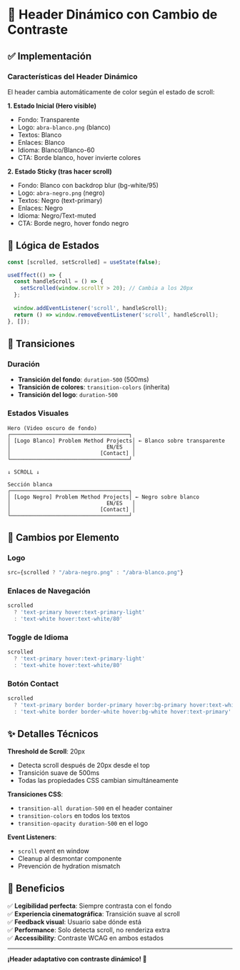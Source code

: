 # 🎨 Header Dinámico con Cambio de Contraste

## ✅ Implementación

### Características del Header Dinámico

El header cambia automáticamente de color según el estado de scroll:

**1. Estado Inicial (Hero visible)**
- Fondo: Transparente
- Logo: `abra-blanco.png` (blanco)
- Textos: Blanco
- Enlaces: Blanco
- Idioma: Blanco/Blanco-60
- CTA: Borde blanco, hover invierte colores

**2. Estado Sticky (tras hacer scroll)**
- Fondo: Blanco con backdrop blur (bg-white/95)
- Logo: `abra-negro.png` (negro)
- Textos: Negro (text-primary)
- Enlaces: Negro
- Idioma: Negro/Text-muted
- CTA: Borde negro, hover fondo negro

## 🎯 Lógica de Estados

```typescript
const [scrolled, setScrolled] = useState(false);

useEffect(() => {
  const handleScroll = () => {
    setScrolled(window.scrollY > 20); // Cambia a los 20px
  };
  
  window.addEventListener('scroll', handleScroll);
  return () => window.removeEventListener('scroll', handleScroll);
}, []);
```

## 📐 Transiciones

### Duración
- **Transición del fondo**: `duration-500` (500ms)
- **Transición de colores**: `transition-colors` (inherita)
- **Transición del logo**: `duration-500`

### Estados Visuales

```
Hero (Video oscuro de fondo)
┌─────────────────────────────────────┐
│ [Logo Blanco] Problem Method Projects│ ← Blanco sobre transparente
│                              EN/ES   │
│                            [Contact] │
└─────────────────────────────────────┘

↓ SCROLL ↓

Sección blanca
┌─────────────────────────────────────┐
│ [Logo Negro] Problem Method Projects│ ← Negro sobre blanco
│                              EN/ES   │
│                            [Contact] │
└─────────────────────────────────────┘
```

## 🎨 Cambios por Elemento

### Logo
```jsx
src={scrolled ? "/abra-negro.png" : "/abra-blanco.png"}
```

### Enlaces de Navegación
```jsx
scrolled 
  ? 'text-primary hover:text-primary-light' 
  : 'text-white hover:text-white/80'
```

### Toggle de Idioma
```jsx
scrolled 
  ? 'text-primary hover:text-primary-light' 
  : 'text-white hover:text-white/80'
```

### Botón Contact
```jsx
scrolled 
  ? 'text-primary border border-primary hover:bg-primary hover:text-white' 
  : 'text-white border border-white hover:bg-white hover:text-primary'
```

## ✨ Detalles Técnicos

**Threshold de Scroll**: 20px
- Detecta scroll después de 20px desde el top
- Transición suave de 500ms
- Todas las propiedades CSS cambian simultáneamente

**Transiciones CSS**:
- `transition-all duration-500` en el header container
- `transition-colors` en todos los textos
- `transition-opacity duration-500` en el logo

**Event Listeners**:
- `scroll` event en window
- Cleanup al desmontar componente
- Prevención de hydration mismatch

## 🚀 Beneficios

✅ **Legibilidad perfecta**: Siempre contrasta con el fondo  
✅ **Experiencia cinematográfica**: Transición suave al scroll  
✅ **Feedback visual**: Usuario sabe dónde está  
✅ **Performance**: Solo detecta scroll, no renderiza extra  
✅ **Accessibility**: Contraste WCAG en ambos estados  

---

**¡Header adaptativo con contraste dinámico! 🎨**

